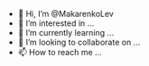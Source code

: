 - 👋 Hi, I’m @MakarenkoLev
- 👀 I’m interested in ...
- 🌱 I’m currently learning ...
- 💞️ I’m looking to collaborate on ...
- 📫 How to reach me ...

<!---
MakarenkoLev/MakarenkoLev is a ✨ special ✨ repository because its `README.md` (this file) appears on your GitHub profile.
You can click the Preview link to take a look at your changes.
--->
